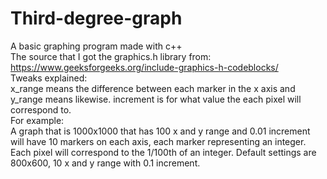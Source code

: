 # Third-degree-graph
A basic graphing program made with c++ <br />
The source that I got the graphics.h library from: <br />
https://www.geeksforgeeks.org/include-graphics-h-codeblocks/ <br />
Tweaks explained:<br />
x_range means the difference between each marker in the x axis and y_range means likewise.
increment is for what value the each pixel will correspond to.<br />
For example:<br />
A graph that is 1000x1000 that has 100 x and y range and 0.01 increment will have 10 markers on each axis, each marker representing an integer. Each pixel will correspond to the 1/100th of an integer.
Default settings are 800x600, 10 x and y range with 0.1 increment.
